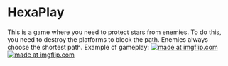# HexaPlay
This is a game where you need to protect stars from enemies. To do this, you need to destroy the platforms to block the path. Enemies always choose the shortest path.
Example of gameplay:
<a href="https://imgflip.com/gif/336lqi"><img src="https://i.imgflip.com/336lqi.gif" title="made at imgflip.com"/></a>
<a href="https://imgflip.com/gif/336m3o"><img src="https://i.imgflip.com/336m3o.gif" title="made at imgflip.com"/></a>
